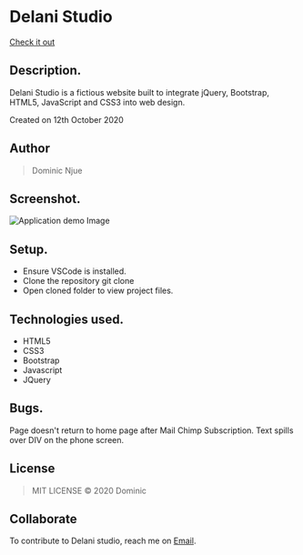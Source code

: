 # Delani Studio

[Check it out](https://mugodom.github.io/delani-studio/)

## Description.
Delani Studio is a fictious website built to integrate jQuery, Bootstrap, HTML5, JavaScript and CSS3 into web design.

Created on 12th October 2020
## Author
>Dominic Njue

## Screenshot.
![Application demo Image ](/assets/Screenshot-delani-studio.png)


## Setup.
- Ensure VSCode is installed.
- Clone the repository git clone <repo url>
- Open cloned folder to view project files.


## Technologies used.
* HTML5
* CSS3
* Bootstrap
* Javascript
* JQuery

## Bugs.
Page doesn't return to home page after Mail Chimp Subscription.
Text spills over DIV on the phone screen.

## License
>MIT LICENSE &copy; 2020 Dominic

## Collaborate
To contribute to Delani studio, reach me on [Email](njuemugodominic@gmail.com).
